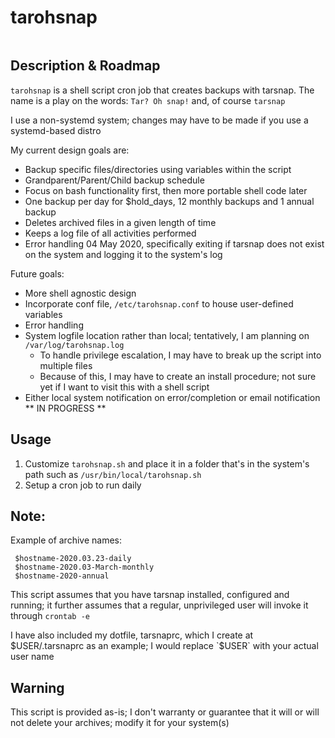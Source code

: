 tarohsnap
===============

<p align="left">
  <a aria-label="license" href="https://github.com/primer/css/blob/main/LICENSE">
    <img src="https://img.shields.io/github/license/primer/css.svg" alt="">
  </a>
</p>

Description & Roadmap
--------------------

`tarohsnap` is a shell script cron job that creates backups with tarsnap.
The name is a play on the words: `Tar? Oh snap!` and, of course `tarsnap`

I use a non-systemd system; changes may have to be made if you use a
systemd-based distro

My current design goals are:

- Backup specific files/directories using variables within the script
- Grandparent/Parent/Child backup schedule
- Focus on bash functionality first, then more portable shell code later
- One backup per day for $hold_days, 12 monthly backups and 1 annual backup
- Deletes archived files in a given length of time
- Keeps a log file of all activities performed
- Error handling 04 May 2020, specifically exiting if tarsnap does not exist on the system and logging it to the system's log

Future goals:

- More shell agnostic design
- Incorporate conf file, `/etc/tarohsnap.conf` to house user-defined variables
- Error handling
- System logfile location rather than local; tentatively, I am planning on `/var/log/tarohsnap.log`
  - To handle privilege escalation, I may have to break up the script into multiple files
  - Because of this, I may have to create an install procedure; not sure yet if I want to visit this with a shell script
- Either local system notification on error/completion or email notification ** IN PROGRESS **

Usage
--------------------

1. Customize `tarohsnap.sh` and place it in a folder that's in the system's path
   such as `/usr/bin/local/tarohsnap.sh`
2. Setup a cron job to run daily

Note:
--------------------
Example of archive names:

     $hostname-2020.03.23-daily
     $hostname-2020.03-March-monthly
     $hostname-2020-annual

This script assumes that you have tarsnap installed, configured and running; it further assumes that a regular, unprivileged user will invoke it through `crontab -e`

I have also included my dotfile, tarsnaprc, which I create at $USER/.tarsnaprc as an example; I would replace `$USER` with your actual user name

Warning
--------------------
This script is provided as-is; I don't warranty or guarantee that it will or will not delete your archives; modify it for your system(s)
